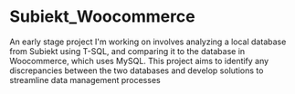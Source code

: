 # Subiekt_Woocommerce
An early stage project I'm working on involves analyzing a local database from Subiekt using T-SQL, and comparing it to the database in Woocommerce, which uses MySQL. This project aims to identify any discrepancies between the two databases and develop solutions to streamline data management processes
